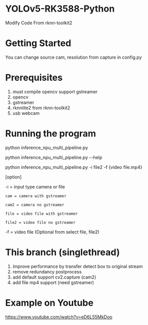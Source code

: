 # YOLOv5-RK3588-Python
Modify Code From rknn-toolkit2

# Getting Started
You can change source cam, resolution from capture in config.py

# Prerequisites
1. must compile opencv support gstreamer
2. opencv
3. gstreamer
4. rknnlite2 from rknn-toolkit2
5. usb webcam

# Running the program
python inference_npu_multi_pipeline.py

python inference_npu_multi_pipeline.py --help

python inference_npu_multi_pipeline.py -i file2 -f {video file.mp4}

[option]

-i = input type camera or file

    cam = camera with gstreamer

    cam2 = camera no gstreamer

    file = video file with gstreamer

    file2 = video file no gstreamer

-f = video file (Optional from select file, file2)

# This branch (singlethread)
1. Improve performance by transfer detect box to original stream
2. remove redundancy postprocess
3. add default support cv2.capture (cam2)
4. add file mp4 support (need gstreamer)

# Example on Youtube
https://www.youtube.com/watch?v=eD6L55MkDoo

